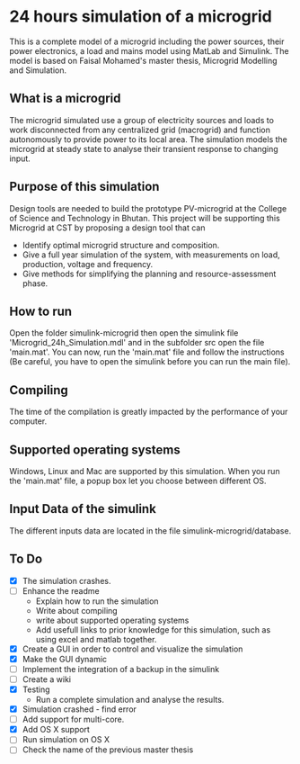 # 24 hours simulation of a microgrid
This is a complete model of a microgrid including the power sources, their power electronics, a load and mains model using MatLab and Simulink. The model is based on Faisal Mohamed's master thesis, Microgrid Modelling and Simulation.

## What is a microgrid
The microgrid simulated use a group of electricity sources and loads to work disconnected from any centralized grid (macrogrid) and function autonomously to provide power to its local area. The simulation models the microgrid at steady state to analyse their transient response to changing input. 

## Purpose of this simulation
Design tools are needed to build the prototype PV-microgrid at the College of Science and Technology in Bhutan. This project will be supporting this Microgrid at CST by proposing a design tool that can
* Identify optimal microgrid structure and composition.
* Give a full year simulation of the system, with measurements on load, production, voltage and frequency.
* Give methods for simplifying the planning and resource-assessment phase.

## How to run
Open the folder simulink-microgrid then open the simulink file 'Microgrid_24h_Simulation.mdl' and in the subfolder src open the file 'main.mat'. You can now, run the 'main.mat' file and follow the instructions (Be careful, you have to open the simulink before you can run the main file). 

## Compiling
The time of the compilation is greatly impacted by the performance of your computer.

## Supported operating systems
Windows, Linux and Mac are supported by this simulation. When you run the 'main.mat' file, a popup box let you choose between different OS.

## Input Data of the simulink
The different inputs data are located in the file simulink-microgrid/database.

## To Do

- [x] The simulation crashes. 
- [ ] Enhance the readme
  * Explain how to run the simulation
  * Write about compiling
  * write about supported operating systems
  * Add usefull links to prior knowledge for this simulation, such as using excel and matlab together.
- [x] Create a GUI in order to control and visualize the simulation
- [x] Make the GUI dynamic
- [ ] Implement the integration of a backup in the simulink
- [ ] Create a wiki
- [x] Testing
  * Run a complete simulation and analyse the results.
- [x] Simulation crashed - find error
- [ ] Add support for multi-core.
- [x] Add OS X support
- [ ] Run simulation on OS X
- [ ] Check the name of the previous master thesis
